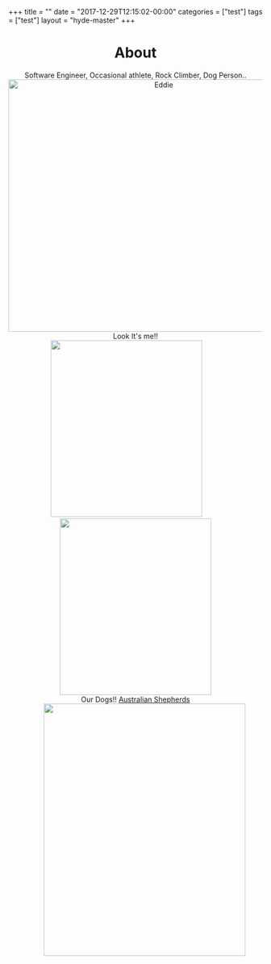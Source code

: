 +++
title = ""
date = "2017-12-29T12:15:02-00:00"
categories = ["test"]
tags = ["test"]
layout = "hyde-master"
+++

<!DOCTYPE HTML>
<style>
    .middle > * {
        text-align: center;
    }
</style>
<html>
	<head>
		<meta http-equiv="Content-Type" content="text/html; charset=UTF-8"/>
        <h1 style="text-align:center">About</h1>
    </head>
	<body>
    <div class="middle">
        <div class="middle">
            Software Engineer, Occasional athlete, Rock Climber, Dog Person..
            <br>
            <img src="../images/me_bw.jpg" alt="Eddie" width="600" height="500">
            <div> Look It's me!! </div>
                <div class="middle">
                    <div class="middle">
                        <img src="../images/nooi.jpeg" width=300" height="350"> &emsp; &emsp;
                        <img src="../images/boet.jpeg" width=300" height="350">
                        <div> Our Dogs!! <a href="https://dogtime.com/dog-breeds/australian-shepherd#/slide/1">Australian Shepherds</a> </div> &emsp; &emsp;
                    <img src="../images/me_and_carla.jpg" width=400" height="500">
                </div>
            </div>
        </div>
    </div>
	</body>
</html>
